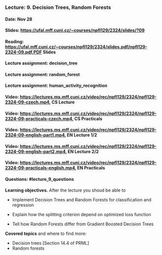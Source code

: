 ### Lecture: 9. Decision Trees, Random Forests
#### Date: Nov 28
#### Slides: https://ufal.mff.cuni.cz/~courses/npfl129/2324/slides/?09
#### Reading: https://ufal.mff.cuni.cz/~courses/npfl129/2324/slides.pdf/npfl129-2324-09.pdf,PDF Slides
#### Lecture assignment: decision_tree
#### Lecture assignment: random_forest
#### Lecture assignment: human_activity_recognition
#### Video: https://lectures.ms.mff.cuni.cz/video/rec/npfl129/2324/npfl129-2324-09-czech.mp4, CS Lecture
#### Video: https://lectures.ms.mff.cuni.cz/video/rec/npfl129/2324/npfl129-2324-09-practicals-czech.mp4, CS Practicals
#### Video: https://lectures.ms.mff.cuni.cz/video/rec/npfl129/2324/npfl129-2324-09-english-part1.mp4, EN Lecture 1/2
#### Video: https://lectures.ms.mff.cuni.cz/video/rec/npfl129/2324/npfl129-2324-09-english-part2.mp4, EN Lecture 2/2
#### Video: https://lectures.ms.mff.cuni.cz/video/rec/npfl129/2324/npfl129-2324-09-practicals-english.mp4, EN Practicals
#### Questions: #lecture_9_questions

**Learning objectives.** After the lecture you shoud be able to

- Implement Decision Trees and Random Forests for classification and regression

- Explain how the splitting criterion depend on optimized loss function

- Tell how Random Forests differ from Gradient Boosted Decision Trees

**Covered topics** and where to find more:

- Decision trees [Section 14.4 of PRML]
- Random forests
